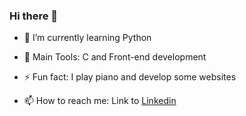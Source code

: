### Hi there 👋

- 🌱 I’m currently learning Python
- 🧰 Main Tools: C and Front-end development
- ⚡ Fun fact: I play piano and develop some websites

- 📫 How to reach me: 
Link to [Linkedin](https://www.linkedin.com/in/arthur-de-paula-moraes-9a96531b1/)

<!--
**arthur10112/arthur10112** is a ✨ _special_ ✨ repository because its `README.md` (this file) appears on your GitHub profile.

Here are some ideas to get you started:

- 🔭 I’m currently working on ...
- 🌱 I’m currently learning ...
- 👯 I’m looking to collaborate on ...
- 🤔 I’m looking for help with ...
- 💬 Ask me about ...
- 📫 How to reach me: ...
- 😄 Pronouns: ...
- ⚡ Fun fact: ...
-->
